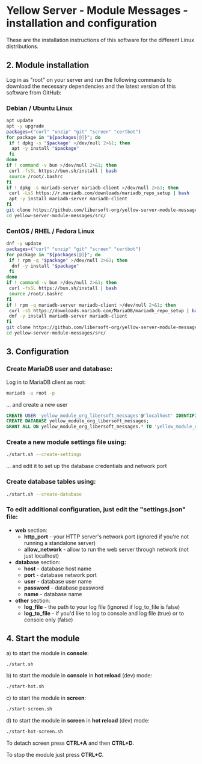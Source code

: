 # Yellow Server - Module Messages - installation and configuration

These are the installation instructions of this software for the different Linux distributions.

## 2. Module installation

Log in as "root" on your server and run the following commands to download the necessary dependencies and the latest version of this software from GitHub:

### Debian / Ubuntu Linux

```sh
apt update
apt -y upgrade
packages=("curl" "unzip" "git" "screen" "certbot")
for package in "${packages[@]}"; do
 if ! dpkg -s "$package" >/dev/null 2>&1; then
  apt -y install "$package"
 fi
done
if ! command -v bun >/dev/null 2>&1; then
 curl -fsSL https://bun.sh/install | bash
 source /root/.bashrc
fi
if ! dpkg -s mariadb-server mariadb-client >/dev/null 2>&1; then
 curl -LsS https://r.mariadb.com/downloads/mariadb_repo_setup | bash
 apt -y install mariadb-server mariadb-client
fi
git clone https://github.com/libersoft-org/yellow-server-module-messages.git
cd yellow-server-module-messages/src/
```

### CentOS / RHEL / Fedora Linux

```sh
dnf -y update
packages=("curl" "unzip" "git" "screen" "certbot")
for package in "${packages[@]}"; do
 if ! rpm -q "$package" >/dev/null 2>&1; then
  dnf -y install "$package"
 fi
done
if ! command -v bun >/dev/null 2>&1; then
 curl -fsSL https://bun.sh/install | bash
 source /root/.bashrc
fi
if ! rpm -q mariadb-server mariadb-client >/dev/null 2>&1; then
 curl -sS https://downloads.mariadb.com/MariaDB/mariadb_repo_setup | bash
 dnf -y install mariadb-server mariadb-client
fi
git clone https://github.com/libersoft-org/yellow-server-module-messages.git
cd yellow-server-module-messages/src/
```

## 3. Configuration

### Create MariaDB user and database:

Log in to MariaDB client as root:

```sh
mariadb -u root -p
```

... and create a new user

```sql
CREATE USER 'yellow_module_org_libersoft_messages'@'localhost' IDENTIFIED BY 'password';
CREATE DATABASE yellow_module_org_libersoft_messages;
GRANT ALL ON yellow_module_org_libersoft_messages.* TO 'yellow_module_org_libersoft_messages'@'localhost';
```

### Create a new module settings file using:

```sh
./start.sh --create-settings
```

... and edit it to set up the database credentials and network port

### Create database tables using:

```sh
./start.sh --create-database
```

### To edit additional configuration, just edit the "settings.json" file:

- **web** section:
  - **http_port** - your HTTP server's network port (ignored if you're not running a standalone server)
  - **allow_network** - allow to run the web server through network (not just localhost)
- **database** section:
  - **host** - database host name
  - **port** - database network port
  - **user** - database user name
  - **password** - database password
  - **name** - database name
- **other** section:
  - **log_file** - the path to your log file (ignored if log_to_file is false)
  - **log_to_file** - if you'd like to log to console and log file (true) or to console only (false)

## 4. Start the module

a) to start the module in **console**:

```bash
./start.sh
```

b) to start the module in **console** in **hot reload** (dev) mode:

```bash
./start-hot.sh
```

c) to start the module in **screen**:

```bash
./start-screen.sh
```

d) to start the module in **screen** in **hot reload** (dev) mode:

```bash
./start-hot-screen.sh
```

To detach screen press **CTRL+A** and then **CTRL+D**.

To stop the module just press **CTRL+C**.
